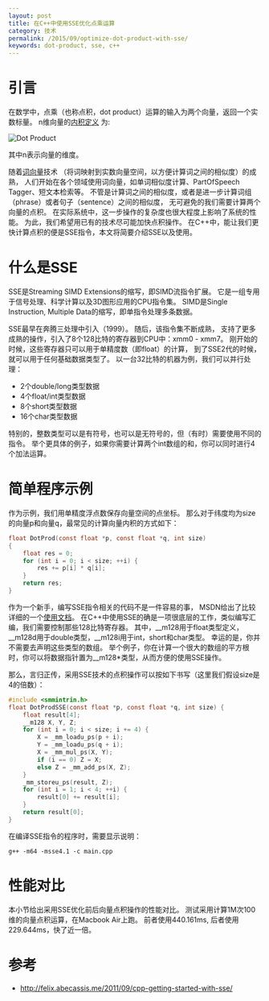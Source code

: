 ```yaml
---
layout: post
title: 在C++中使用SSE优化点乘运算
category: 技术
permalink: /2015/09/optimize-dot-product-with-sse/
keywords: dot-product, sse, c++
---
```


# 引言

在数学中，点乘（也称点积，dot product）运算的输入为两个向量，返回一个实数标量。
n维向量的[内积定义](http://baike.baidu.com/link?url=LTLShAYCiDt7zG8vfKpAFfo2DTwXaalDa6hYJS0kAbtVhzONN1ywDX8A2kPwkzHNepqNlGiEnUVDCtohJSCV7wodx5tEZDzAKbJw6l583GkdejCX84mwDEbsAyMF19omNY-G3B5ZMYfyNgiQNYyIld5nmfWQid0z3_OpktyC7Ba) 为:

![Dot Product](http://qiangrw.github.io/images/dot_product.png "Dot Product")

其中n表示向量的维度。

随着[词向量](https://code.google.com/p/word2vec/)技术
（将词映射到实数向量空间，以方便计算词之间的相似度）的成熟，
人们开始在各个领域使用词向量，如单词相似度计算、PartOfSpeech Tagger、短文本检索等。
不管是计算词之间的相似度，或者是进一步计算词组（phrase）或者句子（sentence）之间的相似度，
无可避免的我们需要计算两个向量的点积。
在实际系统中，这一步操作的复杂度也很大程度上影响了系统的性能。
为此，我们希望用已有的技术尽可能加快点积操作。
在C++中，能让我们更快计算点积的便是SSE指令，本文将简要介绍SSE以及使用。

# 什么是SSE
SSE是Streaming SIMD Extensions的缩写，即SIMD流指令扩展。
它是一组专用于信号处理、科学计算以及3D图形应用的CPU指令集。
SIMD是Single Instruction, Multiple Data的缩写，即单指令处理多条数据。

SSE最早在奔腾三处理中引入（1999）。 随后，该指令集不断成熟，
支持了更多成熟的操作，引入了8个128比特的寄存器到CPU中：xmm0 - xmm7。
刚开始的时候，这些寄存器只可以用于单精度数（即float）的计算，
到了SSE2代的时候，就可以用于任何基础数据类型了。
以一台32比特的机器为例，我们可以并行处理：

* 2个double/long类型数据
* 4个float/int类型数据
* 8个short类型数据
* 16个char类型数据

特别的，整数类型可以是有符号，也可以是无符号的，但（有时）需要使用不同的指令。
举个更具体的例子，如果你需要计算两个int数组的和，你可以同时进行4个加法运算。

# 简单程序示例
作为示例，我们用单精度浮点数保存向量空间的点坐标。
那么对于纬度均为size的向量p和向量q，最常见的计算向量内积的方式如下：

```c 
float DotProd(const float *p, const float *q, int size)
{
	float res = 0;
	for (int i = 0; i < size; ++i) {
		res += p[i] * q[i];
	}
	return res;
}
```

作为一个新手，编写SSE指令相关的代码不是一件容易的事，
MSDN给出了比较详细的一个[使用文档](https://msdn.microsoft.com/en-us/library/kcwz153a\(v=vs.90\).aspx)。
在C++中使用SSE的确是一项很底层的工作，类似编写汇编，我们需要控制那些128比特寄存器。
其中，\_\_m128用于float类型定义，\_\_m128d用于double类型，\_\_m128i用于int，short和char类型。
幸运的是，你并不需要去声明这些类型的数组。
举个例子，你在计算一个很大的数组的平方根时，你可以将数据指针置为\_\_m128*类型，从而方便的使用SSE操作。

那么，言归正传，采用SSE技术的点积操作可以按如下书写（这里我们假设size是4的倍数）：

```c
#include <smmintrin.h>
float DotProdSSE(const float *p, const float *q, int size) {
    float result[4]; 
    __m128 X, Y, Z;
    for (int i = 0; i < size; i += 4) {
        X = _mm_loadu_ps(p + i);
        Y = _mm_loadu_ps(q + i);
        X = _mm_mul_ps(X, Y);
        if (i == 0) Z = X;
        else Z = _mm_add_ps(X, Z);
    }
    _mm_storeu_ps(result, Z);
    for (int i = 1; i < 4; ++i) {
        result[0] += result[i];
    }
    return result[0];
}
```

在编译SSE指令的程序时，需要显示说明：

```
g++ -m64 -msse4.1 -c main.cpp
```

# 性能对比
本小节给出采用SSE优化前后向量点积操作的性能对比。
测试采用计算1M次100维的向量点积运算，在Macbook Air上跑。
前者使用440.161ms, 后者使用229.644ms，快了近一倍。


# 参考
* http://felix.abecassis.me/2011/09/cpp-getting-started-with-sse/




